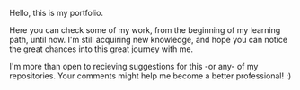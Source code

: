 Hello, this is my portfolio.

Here you can check some of my work, from the beginning of my learning path, until now. I'm still acquiring new knowledge, and hope you can notice the great chances into this 
great journey with me.

I'm more than open to recieving suggestions for this -or any- of my repositories. Your comments might help me become a better professional! :)


